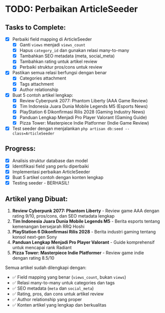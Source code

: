 
# TODO: Perbaikan ArticleSeeder

## Tasks to Complete:

- [x] Perbaiki field mapping di ArticleSeeder
  - [x] Ganti `views` menjadi `views_count`
  - [x] Hapus `category_id` dan gunakan relasi many-to-many
  - [x] Tambahkan SEO metadata (meta, social_meta)
  - [x] Tambahkan rating untuk artikel review
  - [x] Perbaiki struktur pros/cons untuk review

- [x] Pastikan semua relasi berfungsi dengan benar
  - [x] Categories attachment
  - [x] Tags attachment
  - [x] Author relationship

- [x] Buat 5 contoh artikel lengkap:
  - [x] Review Cyberpunk 2077: Phantom Liberty (AAA Game Review)
  - [x] Tim Indonesia Juara Dunia Mobile Legends M5 (Esports News)
  - [x] PlayStation 6 Dikonfirmasi Rilis 2028 (Gaming Industry News)
  - [x] Panduan Lengkap Menjadi Pro Player Valorant (Gaming Guide)
  - [x] Pizza Tower: Masterpiece Indie Platformer (Indie Game Review)

- [x] Test seeder dengan menjalankan `php artisan db:seed --class=ArticleSeeder`

## Progress:
- [x] Analisis struktur database dan model
- [x] Identifikasi field yang perlu diperbaiki
- [x] Implementasi perbaikan ArticleSeeder
- [x] Buat 5 artikel contoh dengan konten lengkap
- [x] Testing seeder - BERHASIL!

## Artikel yang Dibuat:
1. **Review Cyberpunk 2077: Phantom Liberty** - Review game AAA dengan rating 9/10, pros/cons, dan SEO metadata lengkap
2. **Tim Indonesia Juara Dunia Mobile Legends M5** - Berita esports tentang kemenangan bersejarah RRQ Hoshi
3. **PlayStation 6 Dikonfirmasi Rilis 2028** - Berita industri gaming tentang konsol next-gen Sony
4. **Panduan Lengkap Menjadi Pro Player Valorant** - Guide komprehensif untuk mencapai rank Radiant
5. **Pizza Tower: Masterpiece Indie Platformer** - Review game indie dengan rating 8.5/10

Semua artikel sudah dilengkapi dengan:
- ✅ Field mapping yang benar (`views_count`, bukan `views`)
- ✅ Relasi many-to-many untuk categories dan tags
- ✅ SEO metadata (`meta` dan `social_meta`)
- ✅ Rating, pros, dan cons untuk artikel review
- ✅ Author relationship yang proper
- ✅ Konten artikel yang lengkap dan berkualitas
